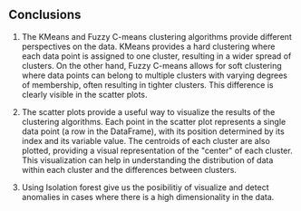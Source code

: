 ## Conclusions

1. The KMeans and Fuzzy C-means clustering algorithms provide different perspectives on the data. KMeans provides a hard clustering where each data point is assigned to one cluster, resulting in a wider spread of clusters. On the other hand, Fuzzy C-means allows for soft clustering where data points can belong to multiple clusters with varying degrees of membership, often resulting in tighter clusters. This difference is clearly visible in the scatter plots.

1. The scatter plots provide a useful way to visualize the results of the clustering algorithms. Each point in the scatter plot represents a single data point (a row in the DataFrame), with its position determined by its index and its variable value. The centroids of each cluster are also plotted, providing a visual representation of the "center" of each cluster. This visualization can help in understanding the distribution of data within each cluster and the differences between clusters.

1. Using Isolation forest give us the posibilitiy of visualize and detect anomalies in cases where there is a high dimensionality in the data. 